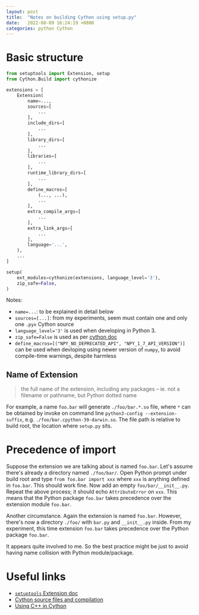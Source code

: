 ```yaml
---
layout: post
title:  "Notes on building Cython using setup.py"
date:   2022-08-09 16:24:19 +0800
categories: python Cython
---
```


# Basic structure

```python
from setuptools import Extension, setup
from Cython.Build import cythonize

extensions = [
    Extension(
        name=...,
        sources=[
            ...
        ],
        include_dirs=[
            ...
        ],
        library_dirs=[
            ...
        ],
        libraries=[
            ...
        ],
        runtime_library_dirs=[
            ...
        ],
        define_macros=[
            (..., ...),
            ...
        ],
        extra_compile_args=[
            ...
        ],
        extra_link_args=[
            ...
        ],
        language='...',
    ),
    ...
]

setup(
    ext_modules=cythonize(extensions, language_level='3'),
    zip_safe=False,
)
```

Notes:

- `name=...`: to be explained in detail below
- `sources=[...]`: from my experiments, seem must contain one and only one `.pyx` Cython source
- `language_level='3'` is used when developing in Python 3.
- `zip_safe=False` is used as per [cython doc](https://cython.readthedocs.io/en/latest/src/userguide/source_files_and_compilation.html#configuring-the-c-build)
- `define_macros=[("NPY_NO_DEPRECATED_API", "NPY_1_7_API_VERSION")]` can be used when devloping using newer version of `numpy`, to avoid compile-time warnings, despite harmless

## Name of Extension

> the full name of the extension, including any packages – ie. not a filename or pathname, but Python dotted name

For example, a name `foo.bar` will generate `./foo/bar.*.so` file, where `*` can be obtained by  invoke on command line `python3-config --extension-suffix`, e.g. `./foo/bar.cpython-39-darwin.so`.
The file path is relative to build root, the location where `setup.py` sits.

# Precedence of import

Suppose the extension we are talking about is named `foo.bar`.
Let's assume there's already a directory named `./foo/bar/`.
Open Python prompt under build root and type `from foo.bar import xxx` where `xxx` is anything defined in `foo.bar`.
This should work fine.
Now add an empty `foo/bar/__init__.py`.
Repeat the above process; it should echo `AttributeError` on `xxx`.
This means that the Python package `foo.bar` takes precedence over the extension module `foo.bar`.

Another circumstance.
Again the extension is named `foo.bar`.
However, there's now a directory `./foo/` with `bar.py` and `__init__.py` inside.
From my experiment, this time extension `foo.bar` takes precedence over the Python package `foo.bar`.

It appears quite involved to me.
So the best practice might be just to avoid having name collision with Python module/package.

# Useful links

- [`setuptools` Extension doc](https://setuptools.pypa.io/en/latest/userguide/ext_modules.html)
- [Cython source files and compilation](https://cython.readthedocs.io/en/latest/src/userguide/source_files_and_compilation.html)
- [Using C++ in Cython](https://cython.readthedocs.io/en/latest/src/userguide/wrapping_CPlusPlus.html)
